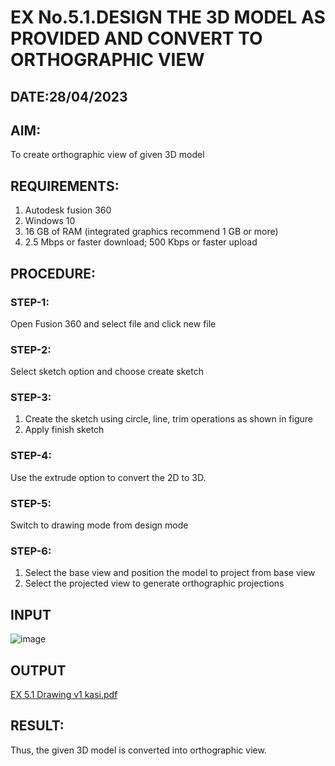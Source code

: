 # EX No.5.1.DESIGN THE 3D MODEL AS PROVIDED AND CONVERT TO ORTHOGRAPHIC VIEW

## DATE:28/04/2023

## AIM: 
To create orthographic view of given 3D model

## REQUIREMENTS: 
1. Autodesk fusion 360
2. Windows 10
3. 16 GB of RAM (integrated graphics recommend 1 GB or more)
4. 2.5 Mbps or faster download; 500 Kbps or faster upload 

## PROCEDURE:

### STEP-1:
Open Fusion 360 and select file and click new file

### STEP-2:
Select sketch option and choose create sketch

### STEP-3: 
1. Create the sketch using circle, line, trim operations as shown in figure
2. Apply finish sketch 

### STEP-4:
 Use the extrude option to convert the 2D to 3D.

### STEP-5:
Switch to drawing mode from design mode 
          
### STEP-6:
1. Select the base view and position the model to project from base view 
2. Select the projected view to generate orthographic projections

## INPUT
![image](https://user-images.githubusercontent.com/113594316/199408705-ed302b2a-90c3-41c0-9cc4-791a93366e2a.png)
## OUTPUT

[EX 5.1 Drawing v1 kasi.pdf](https://github.com/kasivishvanathV/EX-No.5.1.-DESIGN-THE-3D-MODEL-AS-PROVIDED-AND-CONVERT-TO-ORTHOGRAPHIC-VIEW/files/11662350/EX.5.1.Drawing.v1.kasi.pdf)


## RESULT:
Thus, the given 3D model is converted into orthographic view.


